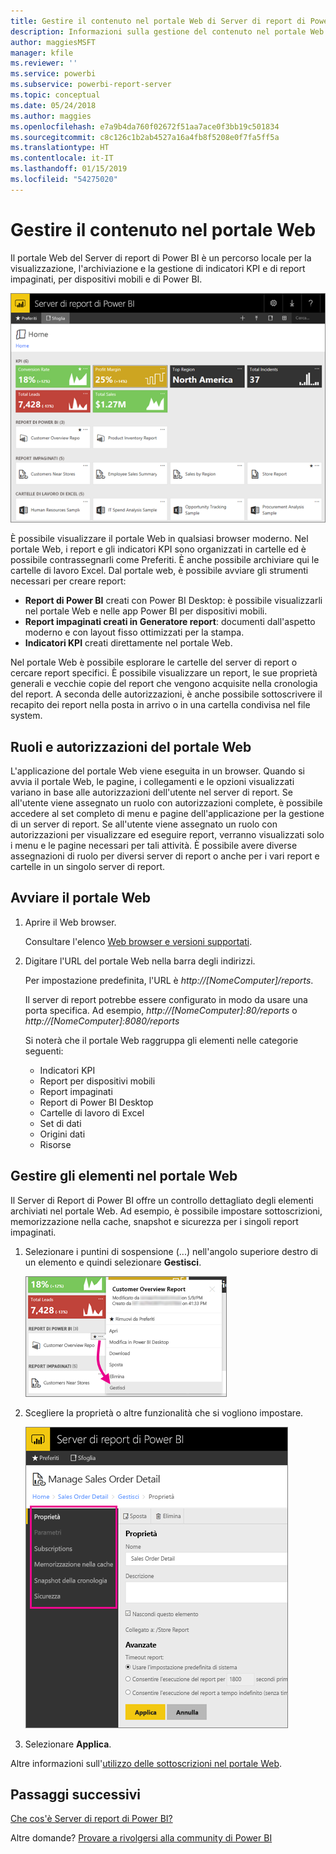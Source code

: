 ```yaml
---
title: Gestire il contenuto nel portale Web di Server di report di Power BI
description: Informazioni sulla gestione del contenuto nel portale Web di Server di report di Power BI.
author: maggiesMSFT
manager: kfile
ms.reviewer: ''
ms.service: powerbi
ms.subservice: powerbi-report-server
ms.topic: conceptual
ms.date: 05/24/2018
ms.author: maggies
ms.openlocfilehash: e7a9b4da760f02672f51aa7ace0f3bb19c501834
ms.sourcegitcommit: c8c126c1b2ab4527a16a4fb8f5208e0f7fa5ff5a
ms.translationtype: HT
ms.contentlocale: it-IT
ms.lasthandoff: 01/15/2019
ms.locfileid: "54275020"
---
```

# <a name="manage-content-in-the-web-portal"></a>Gestire il contenuto nel portale Web 
Il portale Web del Server di report di Power BI è un percorso locale per la visualizzazione, l'archiviazione e la gestione di indicatori KPI e di report impaginati, per dispositivi mobili e di Power BI.

![Portale Web del server di report](media/getting-around/report-server-web-portal.png)

È possibile visualizzare il portale Web in qualsiasi browser moderno. Nel portale Web, i report e gli indicatori KPI sono organizzati in cartelle ed è possibile contrassegnarli come Preferiti. È anche possibile archiviare qui le cartelle di lavoro Excel. Dal portale web, è possibile avviare gli strumenti necessari per creare report:

* **Report di Power BI** creati con Power BI Desktop: è possibile visualizzarli nel portale Web e nelle app Power BI per dispositivi mobili.
* **Report impaginati creati in Generatore report**: documenti dall'aspetto moderno e con layout fisso ottimizzati per la stampa.
* **Indicatori KPI** creati direttamente nel portale Web.

Nel portale Web è possibile esplorare le cartelle del server di report o cercare report specifici. È possibile visualizzare un report, le sue proprietà generali e vecchie copie del report che vengono acquisite nella cronologia del report. A seconda delle autorizzazioni, è anche possibile sottoscrivere il recapito dei report nella posta in arrivo o in una cartella condivisa nel file system.

## <a name="web-portal-roles-and-permissions"></a>Ruoli e autorizzazioni del portale Web
L'applicazione del portale Web viene eseguita in un browser. Quando si avvia il portale Web, le pagine, i collegamenti e le opzioni visualizzati variano in base alle autorizzazioni dell'utente nel server di report. Se all'utente viene assegnato un ruolo con autorizzazioni complete, è possibile accedere al set completo di menu e pagine dell'applicazione per la gestione di un server di report. Se all'utente viene assegnato un ruolo con autorizzazioni per visualizzare ed eseguire report, verranno visualizzati solo i menu e le pagine necessari per tali attività. È possibile avere diverse assegnazioni di ruolo per diversi server di report o anche per i vari report e cartelle in un singolo server di report.

## <a name="start-the-web-portal"></a>Avviare il portale Web
1. Aprire il Web browser.
   
    Consultare l'elenco [Web browser e versioni supportati](browser-support.md).
2. Digitare l'URL del portale Web nella barra degli indirizzi.
   
    Per impostazione predefinita, l'URL è <em>http://[NomeComputer]/reports</em>.
   
    Il server di report potrebbe essere configurato in modo da usare una porta specifica. Ad esempio, <em>http://[NomeComputer]:80/reports</em> o <em>http://[NomeComputer]:8080/reports</em>
   
    Si noterà che il portale Web raggruppa gli elementi nelle categorie seguenti:
   
   * Indicatori KPI
   * Report per dispositivi mobili
   * Report impaginati
   * Report di Power BI Desktop
   * Cartelle di lavoro di Excel
   * Set di dati
   * Origini dati
   * Risorse

## <a name="manage-items-in-the-web-portal"></a>Gestire gli elementi nel portale Web
Il Server di Report di Power BI offre un controllo dettagliato degli elementi archiviati nel portale Web. Ad esempio, è possibile impostare sottoscrizioni, memorizzazione nella cache, snapshot e sicurezza per i singoli report impaginati.

1. Selezionare i puntini di sospensione (...) nell'angolo superiore destro di un elemento e quindi selezionare **Gestisci**.
   
    ![Selezionare Gestisci](media/getting-around/report-server-web-portal-manage-ellipsis.png)
2. Scegliere la proprietà o altre funzionalità che si vogliono impostare.
   
    ![Selezionare una proprietà](media/getting-around/report-server-web-portal-manage-properties.png)
3. Selezionare **Applica**.

Altre informazioni sull'[utilizzo delle sottoscrizioni nel portale Web](https://docs.microsoft.com/sql/reporting-services/working-with-subscriptions-web-portal).

## <a name="next-steps"></a>Passaggi successivi
[Che cos'è Server di report di Power BI?](get-started.md)

Altre domande? [Provare a rivolgersi alla community di Power BI](https://community.powerbi.com/)

